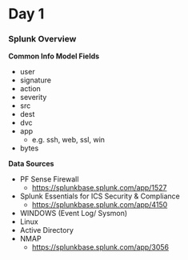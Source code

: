 # Day 1

### Splunk Overview

**Common Info Model Fields**
* user
* signature
* action 
* severity
* src
* dest
* dvc
* app 
  * e.g. ssh, web, ssl, win
* bytes 

**Data Sources**
* PF Sense Firewall
  * https://splunkbase.splunk.com/app/1527
* Splunk Essentials for ICS Security & Compliance
  * https://splunkbase.splunk.com/app/4150
* WINDOWS (Event Log/ Sysmon)
* Linux
* Active Directory
* NMAP
  * https://splunkbase.splunk.com/app/3056
